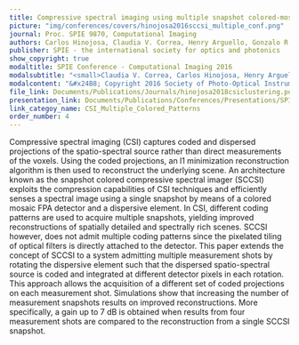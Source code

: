 ```yaml
---
title: Compressive spectral imaging using multiple snapshot colored-mosaic detector measurements
picture: "img/conferences/covers/hinojosa2016sccsi_multiple_conf.png"
journal: Proc. SPIE 9870, Computational Imaging
authors: Carlos Hinojosa, Claudia V. Correa, Henry Arguello, Gonzalo R. Arce
publisher: SPIE - the international society for optics and photonics
show_copyright: true
modaltitle: SPIE Conference - Computational Imaging 2016
modalsubtitle: "<small>Claudia V. Correa, Carlos Hinojosa, Henry Arguello, and Gonzalo R. Arce, Compressive spectral imaging using multiple snapshot colored-mosaic detector measurements, Proc. SPIE 9870, Computational Imaging, 987004 (19 May 2016). Available Online: <a href=https://doi.org/10.1117/12.2224369>https://doi.org/10.1117/12.2224369</a></small>"
modalcontent: "&#x24B8; Copyright 2016 Society of Photo-Optical Instrumentation Engineers. One print or electronic copy may be made for personal use only. Systematic reproduction and distribution, duplication of any material in this paper for a fee or for commercial purposes, or modification of the content of the paper are prohibited."
file_link: Documents/Publications/Journals/hinojosa2018csiclustering.pdf
presentation_link: Documents/Publications/Conferences/Presentations/SPIE2016_Presentation.pdf
link_categoy_name: CSI_Multiple_Colored_Patterns
order_number: 4
---
```

Compressive spectral imaging (CSI) captures coded and dispersed projections of the spatio-spectral source rather than direct measurements of the voxels. Using the coded projections, an l1 minimization reconstruction algorithm is then used to reconstruct the underlying scene. An architecture known as the snapshot colored compressive spectral imager (SCCSI) exploits the compression capabilities of CSI techniques and efficiently senses a spectral image using a single snapshot by means of a colored mosaic FPA detector and a dispersive element. In CSI, different coding patterns are used to acquire multiple snapshots, yielding improved reconstructions of spatially detailed and spectrally rich scenes. SCCSI however, does not admit multiple coding patterns since the pixelated tiling of optical filters is directly attached to the detector. This paper extends the concept of SCCSI to a system admitting multiple measurement shots by rotating the dispersive element such that the dispersed spatio-spectral source is coded and integrated at different detector pixels in each rotation. This approach allows the acquisition of a different set of coded projections on each measurement shot. Simulations show that increasing the number of measurement snapshots results on improved reconstructions. More specifically, a gain up to 7 dB is obtained when results from four measurement shots are compared to the reconstruction from a single SCCSI snapshot.